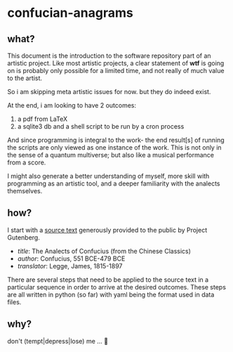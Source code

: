 # confucian-anagrams

## what?

This document is the introduction to the software repository part
of an artistic project. Like most artistic projects, a clear
statement of **wtf** is going on is probably only possible for a
limited time, and not really of much value to the artist.

So i am skipping meta artistic issues for now. but they do indeed
exist.

At the end, i am looking to have 2 outcomes:

1. a pdf from LaTeX
2. a sqlite3 db and a shell script to be run by a cron process

And since programming is integral to the work- the end result[s]
of running the scripts are only viewed as one instance of the
work. This is not only in the sense of a quantum multiverse; but also like a
musical performance from a score.

I might also generate a better understanding of myself,
more skill with programming as an artistic tool, and a deeper
familiarity with the analects themselves.


## how?

I start with a [source text](http://www.gutenberg.org/ebooks/3330)
generously provided to the public by Project Gutenberg.

* *title*: The Analects of Confucius (from the Chinese Classics) 
* *author*: Confucius, 551 BCE-479 BCE
* *translator*: Legge, James, 1815-1897

There are several steps that need to be applied to the source text
in a particular sequence in order to arrive at the desired
outcomes. These steps are all written in python (so far) with yaml
being the format used in data files.


## why?

don't (tempt|depress|lose) me ... :crystal_ball:
